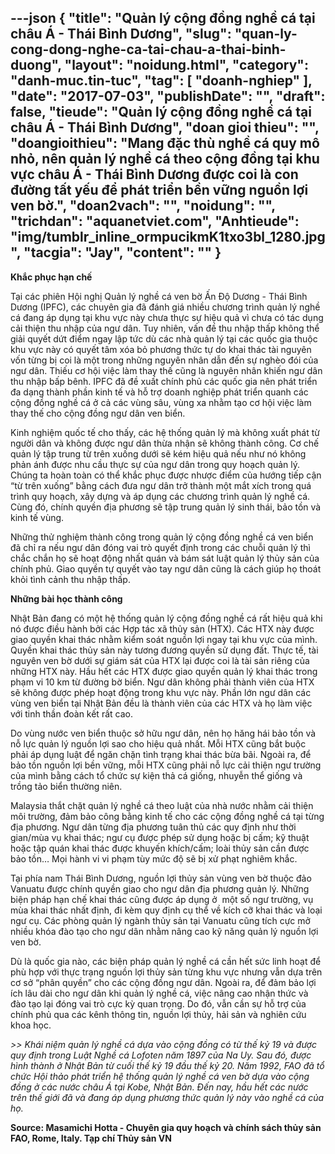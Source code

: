 ---json
{
    "title": "Quản lý cộng đồng nghề cá tại châu Á - Thái Bình Dương",
    "slug": "quan-ly-cong-dong-nghe-ca-tai-chau-a-thai-binh-duong",
    "layout": "noidung.html",
    "category": "danh-muc.tin-tuc",
    "tag": [
        "doanh-nghiep"
    ],
    "date": "2017-07-03",
    "publishDate": "",
    "draft": false,
    "tieude": "Quản lý cộng đồng nghề cá tại châu Á - Thái Bình Dương",
    "doan gioi thieu": "",
    "doangioithieu": "Mang đặc thù nghề cá quy mô nhỏ, nên quản lý nghề cá theo cộng đồng tại khu vực châu Á - Thái Bình Dương được coi là con đường tất yếu để phát triển bền vững nguồn lợi ven bờ.",
    "doan2vach": "",
    "noidung": "",
    "trichdan": "aquanetviet.com",
    "Anhtieude": "img/tumblr_inline_ormpucikmK1txo3bl_1280.jpg",
    "tacgia": "Jay",
    "__content__": ""
}
---
<p><strong>Khắc phục hạn chế</strong></p>

<p>Tại c&aacute;c phi&ecirc;n Hội nghị Quản l&yacute; nghề c&aacute; ven bờ Ấn Độ Dương - Th&aacute;i B&igrave;nh Dương (IPFC), c&aacute;c chuy&ecirc;n gia đ&atilde; đ&aacute;nh gi&aacute; nhiều chương tr&igrave;nh quản l&yacute; nghề c&aacute; đang &aacute;p dụng tại khu vực n&agrave;y chưa thực sự hiệu quả v&igrave; chưa c&oacute; t&aacute;c dụng cải thiện thu nhập của ngư d&acirc;n. Tuy nhi&ecirc;n, vấn đề thu nhập thấp kh&ocirc;ng thể giải quyết dứt điểm ngay lập tức d&ugrave; c&aacute;c nh&agrave; quản l&yacute; tại c&aacute;c quốc gia thuộc khu vực n&agrave;y c&oacute; quyết t&acirc;m x&oacute;a bỏ phương thức tự do khai th&aacute;c t&agrave;i nguy&ecirc;n vốn từng bị coi l&agrave; một trong những nguy&ecirc;n nh&acirc;n dẫn đến sự ngh&egrave;o đ&oacute;i của ngư d&acirc;n. Thiếu cơ hội việc l&agrave;m thay thế cũng l&agrave; nguy&ecirc;n nh&acirc;n khiến ngư d&acirc;n thu nhập bấp b&ecirc;nh. IPFC đ&atilde; đề xuất ch&iacute;nh phủ c&aacute;c quốc gia n&ecirc;n ph&aacute;t triển đa dạng th&agrave;nh phần kinh tế v&agrave; hỗ trợ doanh nghiệp ph&aacute;t triển quanh c&aacute;c cộng đồng nghề c&aacute; ở cả c&aacute;c v&ugrave;ng s&acirc;u, v&ugrave;ng xa nhằm tạo cơ hội việc l&agrave;m thay thế cho cộng đồng ngư d&acirc;n ven biển.</p>

<p>Kinh nghiệm quốc tế cho thấy, c&aacute;c hệ thống quản l&yacute; m&agrave; kh&ocirc;ng xuất ph&aacute;t từ người d&acirc;n v&agrave; kh&ocirc;ng được ngư d&acirc;n thừa nhận sẽ kh&ocirc;ng th&agrave;nh c&ocirc;ng. Cơ chế quản l&yacute; tập trung từ tr&ecirc;n xuống dưới sẽ k&eacute;m hiệu quả nếu như n&oacute; kh&ocirc;ng phản &aacute;nh được nhu cầu thực sự của ngư d&acirc;n trong quy hoạch quản l&yacute;. Ch&uacute;ng ta ho&agrave;n to&agrave;n c&oacute; thể khắc phục được nhược điểm của hướng tiếp cận &ldquo;từ tr&ecirc;n xuống&rdquo; bằng c&aacute;ch đưa ngư d&acirc;n trở th&agrave;nh một mắt x&iacute;ch trong qu&aacute; tr&igrave;nh quy hoạch, x&acirc;y dựng v&agrave; &aacute;p dụng c&aacute;c chương tr&igrave;nh quản l&yacute; nghề c&aacute;. C&ugrave;ng đ&oacute;, ch&iacute;nh quyền địa phương sẽ tập trung quản l&yacute; sinh th&aacute;i, bảo tồn v&agrave; kinh tế v&ugrave;ng.</p>

<p>Những thử nghiệm th&agrave;nh c&ocirc;ng trong quản l&yacute; cộng đồng nghề c&aacute; ven biển đ&atilde; chỉ ra nếu ngư d&acirc;n đ&oacute;ng vai tr&ograve; quyết định trong c&aacute;c chuỗi quản l&yacute; th&igrave; chắc chắn họ sẽ hoạt động nhất qu&aacute;n v&agrave; b&aacute;m s&aacute;t luật quản l&yacute; thủy sản của ch&iacute;nh phủ. Giao quyền tự quyết v&agrave;o tay ngư d&acirc;n cũng l&agrave; c&aacute;ch gi&uacute;p họ tho&aacute;t khỏi t&igrave;nh cảnh thu nhập thấp.</p>

<p><strong>Những b&agrave;i học th&agrave;nh c&ocirc;ng</strong></p>

<p>Nhật Bản đang c&oacute; một hệ thống quản l&yacute; cộng đồng nghề c&aacute; rất hiệu quả khi n&oacute; được điều h&agrave;nh bởi c&aacute;c Hợp t&aacute;c x&atilde; thủy sản (HTX). C&aacute;c HTX n&agrave;y được giao quyền khai th&aacute;c nhằm kiểm so&aacute;t nguồn lợi ngay tại khu vực của m&igrave;nh. Quyền khai th&aacute;c thủy sản n&agrave;y tương đương quyền sử dụng đất. Thực tế, t&agrave;i nguy&ecirc;n ven bờ dưới sự gi&aacute;m s&aacute;t của HTX lại được coi l&agrave; t&agrave;i sản ri&ecirc;ng của những HTX n&agrave;y. Hầu hết c&aacute;c HTX được giao quyền quản l&yacute; khai th&aacute;c trong phạm vi 10 km từ đường bờ biển. Ngư d&acirc;n kh&ocirc;ng phải th&agrave;nh vi&ecirc;n của HTX sẽ kh&ocirc;ng được ph&eacute;p hoạt động trong khu vực n&agrave;y. Phần lớn ngư d&acirc;n c&aacute;c v&ugrave;ng ven biển tại Nhật Bản đều l&agrave; th&agrave;nh vi&ecirc;n của c&aacute;c HTX v&agrave; họ l&agrave;m việc với tinh thần đo&agrave;n kết rất cao.</p>

<p>Do v&ugrave;ng nước ven biển thuộc sở hữu ngư d&acirc;n, n&ecirc;n họ hăng h&aacute;i bảo tồn v&agrave; nỗ lực quản l&yacute; nguồn lợi sao cho hiệu quả nhất. Mỗi HTX cũng bắt buộc phải &aacute;p dụng luật để ngăn chặn t&igrave;nh trạng khai th&aacute;c bừa b&atilde;i. Ngo&agrave;i ra, để bảo tồn nguồn lợi bền vững, mỗi HTX cũng phải nỗ lực cải thiện ngư trường của m&igrave;nh bằng c&aacute;ch tổ chức sự kiện thả c&aacute; giống, nhuyễn thể giống v&agrave; trồng tảo biển thường ni&ecirc;n.</p>

<p>Malaysia thắt chặt quản l&yacute; nghề c&aacute; theo luật của nh&agrave; nước nhằm cải thiện m&ocirc;i trường, đảm bảo c&ocirc;ng bằng kinh tế cho c&aacute;c cộng đồng nghề c&aacute; tại từng địa phương. Ngư d&acirc;n từng địa phương tu&acirc;n thủ c&aacute;c quy định như thời gian/m&ugrave;a vụ khai th&aacute;c; ngư cụ được ph&eacute;p sử dụng hoặc bị cấm; kỹ thuật hoặc tập qu&aacute;n khai th&aacute;c được khuyến kh&iacute;ch/cấm; lo&agrave;i thủy sản cần được bảo tồn&hellip; Mọi h&agrave;nh vi vi phạm t&ugrave;y mức độ sẽ bị xử phạt nghi&ecirc;m khắc.</p>

<p>Tại ph&iacute;a nam Th&aacute;i B&igrave;nh Dương, nguồn lợi thủy sản v&ugrave;ng ven bờ thuộc đảo Vanuatu được ch&iacute;nh quyền giao cho ngư d&acirc;n địa phương quản l&yacute;. Những biện ph&aacute;p hạn chế khai th&aacute;c cũng được &aacute;p dụng ở &nbsp;một số ngư trường, vụ m&ugrave;a khai th&aacute;c nhất định, đi k&egrave;m quy định cụ thể về k&iacute;ch cỡ khai th&aacute;c v&agrave; loại ngư cụ. C&aacute;c ph&ograve;ng quản l&yacute; ng&agrave;nh thủy sản tại Vanuatu cũng t&iacute;ch cực mở nhiều kh&oacute;a đ&agrave;o tạo cho ngư d&acirc;n nhằm n&acirc;ng cao kỹ năng quản l&yacute; nguồn lợi ven bờ.</p>

<p>D&ugrave; l&agrave; quốc gia n&agrave;o, c&aacute;c biện ph&aacute;p quản l&yacute; nghề c&aacute; cần hết sức linh hoạt để ph&ugrave; hợp với thực trạng nguồn lợi thủy sản từng khu vực nhưng vẫn dựa tr&ecirc;n cơ sở &ldquo;ph&acirc;n quyền&rdquo; cho c&aacute;c cộng đồng ngư d&acirc;n. Ngo&agrave;i ra, để đảm bảo lợi &iacute;ch l&acirc;u d&agrave;i cho ngư d&acirc;n khi quản l&yacute; nghề c&aacute;, việc n&acirc;ng cao nhận thức v&agrave; đ&agrave;o tạo lại đ&oacute;ng vai tr&ograve; cực kỳ quan trọng. Do đ&oacute;, vẫn cần sự hỗ trợ của ch&iacute;nh phủ qua c&aacute;c k&ecirc;nh th&ocirc;ng tin, nguồn lợi thủy, hải sản v&agrave; nghi&ecirc;n cứu khoa học.</p>

<p><em>&gt;&gt; Kh&aacute;i niệm quản l&yacute; nghề c&aacute; dựa v&agrave;o cộng đồng c&oacute; từ thế kỷ 19 v&agrave; được quy định trong Luật Nghề c&aacute; Lofoten năm 1897 của Na Uy. Sau đ&oacute;, được h&igrave;nh th&agrave;nh ở Nhật Bản từ cuối thế kỷ 19 đầu thế kỷ 20. Năm 1992, FAO đ&atilde; tổ chức Hội thảo ph&aacute;t triển hệ thống quản l&yacute; nghề c&aacute; ven bờ dựa v&agrave;o cộng đồng ở c&aacute;c nước ch&acirc;u &Aacute; tại Kobe, Nhật Bản. Đến nay, hầu hết c&aacute;c nước tr&ecirc;n thế giới đ&atilde; v&agrave; đang &aacute;p dụng phương thức quản l&yacute; n&agrave;y v&agrave;o nghề c&aacute; của họ.</em></p>

<p><strong>Source: Masamichi Hotta - Chuy&ecirc;n gia quy hoạch v&agrave; ch&iacute;nh s&aacute;ch thủy sản FAO, Rome, Italy. Tạp ch&iacute; Thủy sản VN</strong></p>

